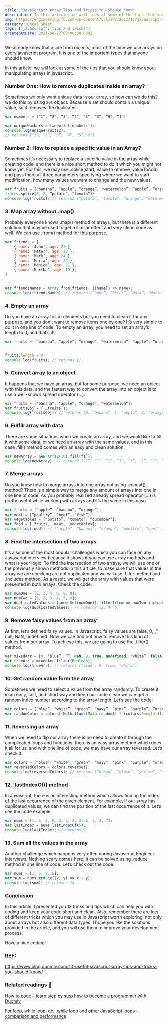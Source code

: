 ```yaml
---
title: "JavaScript: Array Tips and Tricks You Should Know"
description: In this article, we will look at some of the tips that you should know about manipulating arrays in javascript.
img: https://engineering.fb.com/wp-content/uploads/2012/12/javascript-illustration.png
category: Cheat Sheet
tags: ['javascript','tips and tricks']
createdAtDate: 2021-04-27T00:00:00.000Z
---
```


We already know that aside from objects, most of the time we use arrays on every javascript program. It is one of the important types that anyone should know.

In this article, we will look at some of the tips that you should know about manipulating arrays in javascript. 

### Number One: How to remove **duplicates** inside an array?
Sometimes we only want unique data in our array, so how can we do this? we do this by using `Set` object. Because a set should contain a unique value, so it removes the duplicates.

```javascript
var numbers = [“1”, “2”, “3”, “4”, “5”, “3”, “9”, “1”];

var uniqueNumbers = […new Set(numbers)];
console.log(uniqueFruits2);
// returns [“1”, “2”, “3”, “4”, “5”,"9"]
```

### Number 2: How to replace a specific value in an Array?

Sometimes it’s necessary to replace a specific value in the array while creating code, and there is a nice short method to do it which you might not know yet. For this, we may use .splice(start, value to remove, valueToAdd) and pass there all three parameters specifying where we want to start modification, how many values we want to change and the new values.

```javascript
var fruits = [“banana”, “apple”, “orange”, “watermelon”, “apple”, “orange”, “grape”, “apple”];
fruits.splice(0, 2, “potato”, “tomato”);
console.log(fruits); // returns [“potato”, “tomato”, “orange”, “watermelon”, “apple”, “orange”, “grape”, “apple”]

```

### 3. Map array without .map()

Probably everyone knows .map() method of arrays, but there is a different solution that may be used to get a similar effect and very clean code as well. We can use .from() method for this purpose.

```javascript
var friends = [
    { name: ‘John’, age: 22 },
    { name: ‘Peter’, age: 23 },
    { name: ‘Mark’, age: 24 },
    { name: ‘Maria’, age: 22 },
    { name: ‘Monica’, age: 21 },
    { name: ‘Martha’, age: 19 },
]
 

var friendsNames = Array.from(friends, ({name}) => name);
console.log(friendsNames); // returns [“John”, “Peter”, “Mark”, “Maria”, “Monica”, “Martha”]

```

### 4. Empty an array

Do you have an array full of elements but you need to clean it for any purpose, and you don’t want to remove items one by one? It’s very simple to do it in one line of code. To empty an array, you need to set an array’s length to 0, and that’s it!

```javascript
var fruits = [“banana”, “apple”, “orange”, “watermelon”, “apple”, “orange”, “grape”, “apple”];
 

fruits.length = 0;
console.log(fruits); // returns []

```

### 5. Convert array to an object

It happens that we have an array, but for some purpose, we need an object with this data, and the fastest way to convert the array into an object is to use a well-known spread operator (…).

```javascript
var fruits = [“banana”, “apple”, “orange”, “watermelon”];
var fruitsObj = { …fruits };
console.log(fruitsObj); // returns {0: “banana”, 1: “apple”, 2: “orange”, 3: “watermelon”, 4: “apple”, 5: “orange”, 6: “grape”, 7: “apple”}

```

### 6. Fulfill array with data

There are some situations when we create an array, and we would like to fill it with some data, or we need an array with the same values, and in this case .fill() method comes with an easy and clean solution.

```javascript
var newArray = new Array(10).fill(“1”);
console.log(newArray); // returns [“1”, “1”, “1”, “1”, “1”, “1”, “1”, “1”, “1”, “1”, “1”]

```

### 7. Merge arrays

Do you know how to merge arrays into one array not using .concat() method? There is a simple way to merge any amount of arrays into one in one line of code. As you probably realized already spread operator (…) is pretty useful while working with arrays and it’s the same in this case.

```javascript
var fruits = [“apple”, “banana”, “orange”];
var meat = [“poultry”, “beef”, “fish”];
var vegetables = [“potato”, “tomato”, “cucumber”];
var food = […fruits, …meat, …vegetables];
console.log(food); // [“apple”, “banana”, “orange”, “poultry”, “beef”, “fish”, “potato”, “tomato”, “cucumber”]

```

### 8. Find the intersection of two arrays

It’s also one of the most popular challenges which you can face on any Javascript interview because it shows if you can use array methods and what is your logic. To find the intersection of two arrays, we will use one of the previously shown methods in this article, to make sure that values in the array we are checking are not duplicated and we will use .filter method and .includes method. As a result, we will get the array with values that were presented in both arrays. Check the code:

```javascript
var numOne = [0, 2, 4, 6, 8, 8];
var numTwo = [1, 2, 3, 4, 5, 6];
var duplicatedValues = […new Set(numOne)].filter(item => numTwo.includes(item));
console.log(duplicatedValues); // returns [2, 4, 6]

```

### 9. Remove falsy values from an array

At first, let’s defined falsy values. In Javascript, falsy values are false, 0, „”, null, NaN, undefined. Now we can find out how to remove this kind of values from our array. To achieve this, we are going to use the .filter() method.

```javascript
var mixedArr = [0, “blue”, “”, NaN, 9, true, undefined, “white”, false];
var trueArr = mixedArr.filter(Boolean);
console.log(trueArr); // returns [“blue”, 9, true, “white”]

```

### 10. Get random value form the array

Sometimes we need to select a value from the array randomly. To create it in an easy, fast, and short way and keep our code clean we can get a random index number according to the array length. Let’s see the code:

```javascript
var colors = [“blue”, “white”, “green”, “navy”, “pink”, “purple”, “orange”, “yellow”, “black”, “brown”];
var randomColor = colors[(Math.floor(Math.random() * (colors.length)))]

```

### 11. Reversing an array

When we need to flip our array there is no need to create it through the complicated loops and functions, there is an easy array method which does it all for us, and with one line of code, we may have our array reversed. Let’s check it:

```javascript
var colors = [“blue”, “white”, “green”, “navy”, “pink”, “purple”, “orange”, “yellow”, “black”, “brown”];
var reversedColors = colors.reverse();
console.log(reversedColors); // returns [“brown”, “black”, “yellow”, “orange”, “purple”, “pink”, “navy”, “green”, “white”, “blue”]

```

### 12. .lastIndexOf() method

In Javascript, there is an interesting method which allows finding the index of the last occurrence of the given element. For example, if our array has duplicated values, we can find the position of the last occurrence of it. Let’s see the code example:

```javascript
var nums = [1, 5, 2, 6, 3, 5, 2, 3, 6, 5, 2, 7];
var lastIndex = nums.lastIndexOf(5);
console.log(lastIndex); // returns 9

```

### 13. Sum all the values in the array

Another challenge which happens very often during Javascript Engineer interviews. Nothing scary comes here; it can be solved using .reduce method in one line of code. Let’s check out the code:

```javascript
var nums = [1, 5, 2, 6];
var sum = nums.reduce((x, y) => x + y);
console.log(sum); // returns 14

```

### Conclusion

In this article, I presented you 13 tricks and tips which can help you with coding and keep your code short and clean. Also, remember there are lots of different tricks which you may use in Javascript worth exploring, not only about arrays but also different data types. I hope you like the solutions provided in the article, and you will use them to improve your development process.

Have a nice coding!

### REF:
https://www.blog.duomly.com/13-useful-javascript-array-tips-and-tricks-you-should-know/

### Related readings 📖

[How to code – learn step by step how to become a programmer with Duomly](https://www.blog.duomly.com/how-to-code-learn-step-by-step-how-to-become-a-programmer-with-duomly/)

[For loop, while loop, do…while loop and other JavaScript loops – comparison and performance](https://www.blog.duomly.com/for-loop-while-loop-do-while-loop-and-other-javascript-loops-comparison-and-performance/)
